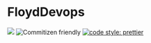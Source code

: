 # FloydDevops

![](https://github.com/floyd-devops/floyd-devops/workflows/master/badge.svg)
![Commitizen friendly](https://img.shields.io/badge/commitizen-friendly-brightgreen.svg)
[![code style: prettier](https://img.shields.io/badge/code_style-prettier-ff69b4.svg?style=flat-square)](https://github.com/prettier/prettier)
